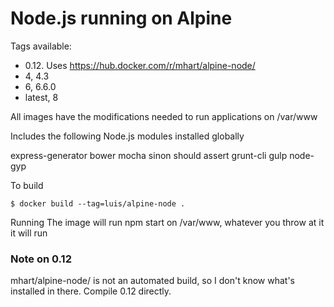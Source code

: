 # Node.js running on Alpine

Tags available:

- 0.12. Uses https://hub.docker.com/r/mhart/alpine-node/
- 4, 4.3
- 6, 6.6.0
- latest, 8

All images have the modifications needed to run applications on /var/www

Includes the following Node.js modules installed globally

express-generator bower mocha sinon should assert grunt-cli gulp node-gyp

To build

    $ docker build --tag=luis/alpine-node .

Running
The image will run npm start on /var/www, whatever you throw at it it will run

### Note on 0.12

mhart/alpine-node/ is not an automated build, so I don't know what's installed in there.
Compile 0.12 directly.

